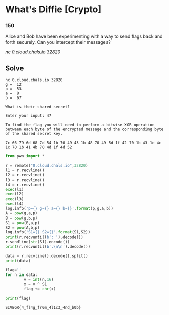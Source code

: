
# What's Diffie [Crypto]

### 150

Alice and Bob have been experimenting with a way to send flags back and forth securely. Can you intercept their messages?

_nc 0.cloud.chals.io 32820_

## Solve

```
nc 0.cloud.chals.io 32820
g =  12
p =  53
a =  8
b =  67

What is their shared secret?

Enter your input: 47

To find the flag you will need to perform a bitwise XOR operation between each byte of the encrypted message and the corresponding byte of the shared secret key.

7c 66 79 6d 68 7d 54 1b 70 49 43 1b 48 70 49 5d 1f 42 70 1b 43 1e 4c 1c 70 1b 41 4b 70 4d 1f 4d 52
```


```python
from pwn import *

r = remote("0.cloud.chals.io",32820)
l1 = r.recvline()
l2 = r.recvline()
l3 = r.recvline()
l4 = r.recvline()
exec(l1)
exec(l2)
exec(l3)
exec(l4)
log.info('p={} g={} a={} b={}'.format(p,g,a,b))
A = pow(g,a,p)
B = pow(g,b,p)
S1 = pow(B,a,p)
S2 = pow(A,b,p)
log.info('S1={} S2={}'.format(S1,S2))
print(r.recvuntil(b': ').decode())
r.sendline(str(S1).encode())
print(r.recvuntil(b'.\n\n').decode())

data = r.recvline().decode().split()
print(data)

flag=''
for n in data:
        v = int(n,16)
        x = v ^ S1
        flag += chr(x)

print(flag)
```


```
SIVBGR{4_fl4g_fr0m_4l1c3_4nd_b0b}
```